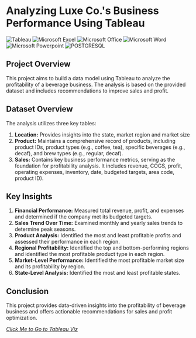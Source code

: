 # Analyzing Luxe Co.'s Business Performance Using Tableau

![Tableau](https://img.shields.io/badge/Tableau-E97627?style=for-the-badge&logo=Tableau&logoColor=white)
![Microsoft Excel](https://img.shields.io/badge/Microsoft_Excel-217346?style=for-the-badge&logo=microsoft-excel&logoColor=white)
![Microsoft Office](https://img.shields.io/badge/Microsoft_Office-D83B01?style=for-the-badge&logo=microsoft-office&logoColor=white)
![Microsoft Word](https://img.shields.io/badge/Microsoft_Word-2B579A?style=for-the-badge&logo=microsoft-word&logoColor=white)
![Microsoft Powerpoint](https://img.shields.io/badge/Microsoft_PowerPoint-B7472A?style=for-the-badge&logo=microsoft-powerpoint&logoColor=white)
![POSTGRESQL](https://img.shields.io/badge/PostgreSQL-4169E1.svg?style=for-the-badge&logo=PostgreSQL&logoColor=white)


## Project Overview
This project aims to build a data model using Tableau to analyze the profitability of a beverage business. The analysis is based on the provided dataset and includes recommendations to improve sales and profit.

## Dataset Overview
The analysis utilizes three key tables:
1. **Location:** Provides insights into the state, market region and market size
2. **Product:** Maintains a comprehensive record of products, including product IDs, product types (e.g., coffee, tea), specific beverages (e.g., decaf), and brew types (e.g., regular, decaf). 
3. **Sales:** Contains key business performance metrics, serving as the foundation for profitability analysis. It includes revenue, COGS, profit, operating expenses, inventory, date, budgeted targets, area code, product ID).

## Key Insights
1. **Financial Performance:** Measured total revenue, profit, and expenses and determined if the company met its budgeted targets.
2. **Sales Trend Over Time:** Examined monthly and yearly sales trends to determine peak seasons.
3. **Product Analysis:** Identified the most and least profitable profits and assessed their performance in each region.
4. **Regional Profitability:** Identified the top and bottom-performing regions and identified the most profitable product type in each region.
5. **Market-Level Performance:** Identified the most profitable market size and its profitability by region.
6. **State-Level Analysis:** Identified the most and least profitable states.

## Conclusion
This project provides data-driven insights into the profitability of beverage business and offers actionable recommendations for sales and profit optimization.

*[Click Me to Go to Tableau Viz](https://public.tableau.com/views/SalesAnalysisforabusiness/Dashboard1?:language=en-US&:sid=&:redirect=auth&:display_count=n&:origin=viz_share_link)*

